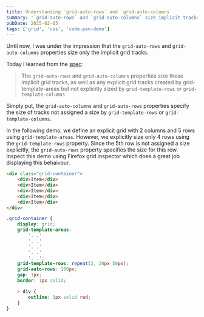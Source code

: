 ```yaml
---
title: Understanding `grid-auto-rows` and `grid-auto-columns`
summary: '`grid-auto-rows` and `grid-auto-columns` size implicit tracks as well as any explicit tracks that are not explicitly sized.'
pubDate: 2025-02-05
tags: ['grid', 'css', 'code-pen-demo']
---
```


Until now, I was under the impression that the `grid-auto-rows` and `grid-auto-columns` properties size only the implicit grid tracks.

Today I learned from the [spec](https://www.w3.org/TR/css-grid-1/#:~:text=form%20the%20implicit%20grid.-,The,-grid%2Dauto%2Drows%20and):

> The `grid-auto-rows` and `grid-auto-columns` properties size these implicit grid tracks, as well as any explicit grid tracks created by grid-template-areas but not explicitly sized by `grid-template-rows` or `grid-template-columns`

Simply put, the `grid-auto-columns` and `grid-auto-rows` properties specify the size of tracks not assigned a size by `grid-template-rows` or `grid-template-columns`.

In the following demo, we define an explicit grid with 2 columns and 5 rows using `grid-template-areas`. However, we explicitly size only 4 rows using the `grid-template-rows` property. Since the 5th row is not assigned a size explicitly, the `grid-auto-rows` property specifies the size for this row. Inspect this demo using Firefox grid inspector which does a great job displaying this behaivour.

<code-pen>

```html
<div class="grid-container">
	<div>Item</div>
	<div>Item</div>
	<div>Item</div>
	<div>Item</div>
	<div>Item</div>
</div>
```

```css
.grid-container {
	display: grid;
	grid-template-areas:
		'. .'
		'. .'
		'. .'
		'. .'
		'. .';
	grid-template-rows: repeat(2, 20px 50px);
	grid-auto-rows: 100px;
	gap: 1px;
	border: 1px solid;

	> div {
		outline: 1px solid red;
	}
}
```

</code-pen>
